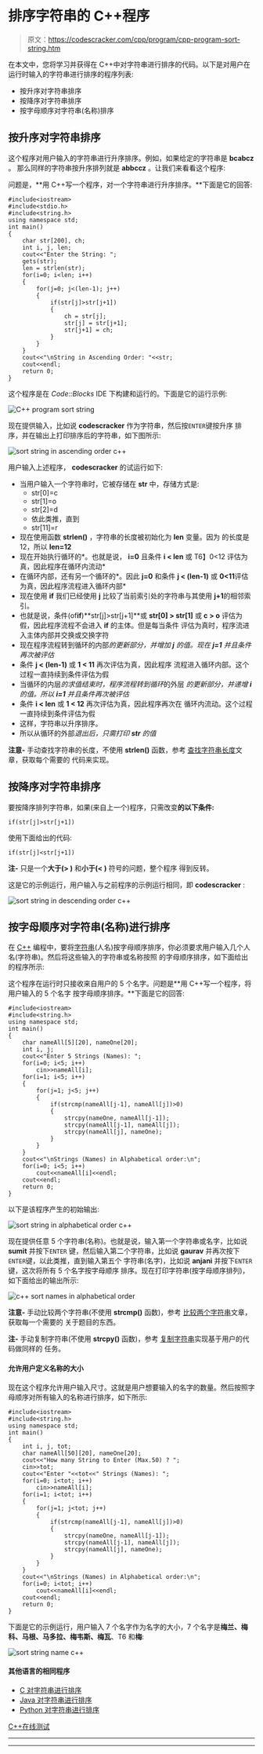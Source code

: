 # 排序字符串的 C++程序

> 原文：<https://codescracker.com/cpp/program/cpp-program-sort-string.htm>

在本文中，您将学习并获得在 C++中对字符串进行排序的代码。以下是对用户在运行时输入的字符串进行排序的程序列表:

*   按升序对字符串排序
*   按降序对字符串排序
*   按字母顺序对字符串(名称)排序

## 按升序对字符串排序

这个程序对用户输入的字符串进行升序排序。例如，如果给定的字符串是 **bcabcz** 。 那么同样的字符串按升序排列就是 **abbccz** 。让我们来看看这个程序:

问题是，**用 C++写一个程序，对一个字符串进行升序排序。**下面是它的回答:

```
#include<iostream>
#include<stdio.h>
#include<string.h>
using namespace std;
int main()
{
    char str[200], ch;
    int i, j, len;
    cout<<"Enter the String: ";
    gets(str);
    len = strlen(str);
    for(i=0; i<len; i++)
    {
        for(j=0; j<(len-1); j++)
        {
            if(str[j]>str[j+1])
            {
                ch = str[j];
                str[j] = str[j+1];
                str[j+1] = ch;
            }
        }
    }
    cout<<"\nString in Ascending Order: "<<str;
    cout<<endl;
    return 0;
}
```

这个程序是在 *Code::Blocks* IDE 下构建和运行的。下面是它的运行示例:

![C++ program sort string](img/7c43da3778cd1d44775d2fa2aeafe0da.png)

现在提供输入，比如说 **codescracker** 作为字符串，然后按`ENTER`键按升序 排序，并在输出上打印排序后的字符串，如下图所示:

![sort string in ascending order c++](img/f773085250253eca25bb4f996d02ffd8.png)

用户输入上述程序， **codescracker** 的试运行如下:

*   当用户输入一个字符串时，它被存储在 **str** 中，存储方式是:
    *   str[0]=c
    *   str[1]=o
    *   str[2]=d
    *   依此类推，直到
    *   str[11]=r
*   现在使用函数 **strlen()** ，字符串的长度被初始化为 **len** 变量。因为 的长度是 12，所以 **len=12**
*   现在开始执行循环的*。也就是说， **i=0** 且条件 **i < len** 或 T6】0<12 评估为真，因此程序在循环内流动*
*   在循环内部，还有另一个循环的*。因此 **j=0** 和条件 **j < (len-1)** 或 **0<11**评估为真，因此程序流程进入循环内部*
*   现在使用 **if** 我们已经使用 **j** 比较了当前索引处的字符串与其使用 **j+1**的相邻索引。
*   也就是说，条件(of**if**)**str[j]>str[j+1]**或 **str[0] > str[1]** 或 **c > o** 评估为假，因此程序流程不会进入 **if** 的主体。但是每当条件 评估为真时，程序流进入主体内部并交换或交换字符
*   现在程序流程转到循环的内部*的更新部分，并增加 **j** 的值。现在 **j=1** 并且条件再次被评估*
*   条件 **j < (len-1)** 或 **1 < 11** 再次评估为真，因此程序 流程进入循环内部。这个过程一直持续到条件评估为假
*   当循环的内层*的求值结束时，程序流程转到循环*的外层 *的更新部分，并递增 **i** 的值。所以 **i=1** 并且条件再次被评估*
*   条件 **i < len** 或 **1 < 12** 再次评估为真，因此程序再次在 循环内流动。这个过程一直持续到条件评估为假
*   这样，字符串以升序排序。
*   所以从循环的外部*退出后，只需打印 **str** 的值*

**注意-** 手动查找字符串的长度，不使用 **strlen()** 函数，参考 [查找字符串长度](/cpp/program/cpp-program-find-length-of-string.htm)文章，获取每个需要的 代码来实现。

## 按降序对字符串排序

要按降序排列字符串，如果(来自上一个)程序，只需改变**的以下条件:**

```
if(str[j]>str[j+1])
```

使用下面给出的代码:

```
if(str[j]<str[j+1])
```

**注-** 只是一个**大于(> )** 和**小于(< )** 符号的问题，整个程序 得到反转。

这是它的示例运行，用户输入与之前程序的示例运行相同，即 **codescracker** :

![sort string in descending order c++](img/57b41c77cfd3709e402be6bbf1692206.png)

## 按字母顺序对字符串(名称)进行排序

在 [C++](/cpp/index.htm) 编程中，要将[字符串](/cpp/cpp-strings.htm)(人名)按字母顺序排序，你必须要求用户输入几个人名(字符串)。然后将这些输入的字符串或名称按照 的字母顺序排序，如下面给出的程序所示:

这个程序在运行时只接收来自用户的 5 个名字。问题是**用 C++写一个程序，将用户输入的 5 个名字 按字母顺序排序。**下面是它的回答:

```
#include<iostream>
#include<string.h>
using namespace std;
int main()
{
    char nameAll[5][20], nameOne[20];
    int i, j;
    cout<<"Enter 5 Strings (Names): ";
    for(i=0; i<5; i++)
        cin>>nameAll[i];
    for(i=1; i<5; i++)
    {
        for(j=1; j<5; j++)
        {
            if(strcmp(nameAll[j-1], nameAll[j])>0)
            {
                strcpy(nameOne, nameAll[j-1]);
                strcpy(nameAll[j-1], nameAll[j]);
                strcpy(nameAll[j], nameOne);
            }
        }
    }
    cout<<"\nStrings (Names) in Alphabetical order:\n";
    for(i=0; i<5; i++)
        cout<<nameAll[i]<<endl;
    cout<<endl;
    return 0;
}
```

以下是该程序产生的初始输出:

![sort string in alphabetical order c++](img/0400be29ffd2406eba7b95a1c4dcc519.png)

现在提供任意 5 个字符串(名称)。也就是说，输入第一个字符串或名字，比如说 **sumit** 并按下`ENTER` 键，然后输入第二个字符串，比如说 **gaurav** 并再次按下`ENTER`键，以此类推，直到输入第五个 字符串(名字)，比如说 **anjani** 并按下`ENTER`键，这次将所有 5 个名字按字母顺序 排序。现在打印字符串(按字母顺序排列)，如下面给出的输出所示:

![c++ sort names in alphabetical order](img/5d34d5c339f163da216d4c3bb3fba7d3.png)

**注意-** 手动比较两个字符串(不使用 **strcmp()** 函数)，参考 [比较两个字符串](/cpp/program/cpp-program-compare-two-string.htm)文章，获取每一个需要的 关于题目的东西。

**注-** 手动复制字符串(不使用 **strcpy()** 函数)，参考 [复制字符串](/cpp/program/cpp-program-copy-string.htm)实现基于用户的代码做同样的 任务。

#### 允许用户定义名称的大小

现在这个程序允许用户输入尺寸。这就是用户想要输入的名字的数量。然后按照字母顺序对所有输入的名称进行排序，如下所示:

```
#include<iostream>
#include<string.h>
using namespace std;
int main()
{
    int i, j, tot;
    char nameAll[50][20], nameOne[20];
    cout<<"How many String to Enter (Max.50) ? ";
    cin>>tot;
    cout<<"Enter "<<tot<<" Strings (Names): ";
    for(i=0; i<tot; i++)
        cin>>nameAll[i];
    for(i=1; i<tot; i++)
    {
        for(j=1; j<tot; j++)
        {
            if(strcmp(nameAll[j-1], nameAll[j])>0)
            {
                strcpy(nameOne, nameAll[j-1]);
                strcpy(nameAll[j-1], nameAll[j]);
                strcpy(nameAll[j], nameOne);
            }
        }
    }
    cout<<"\nStrings (Names) in Alphabetical order:\n";
    for(i=0; i<tot; i++)
        cout<<nameAll[i]<<endl;
    cout<<endl;
    return 0;
}
```

下面是它的示例运行，用户输入 7 个名字作为名字的大小，7 个名字是**梅兰、梅科、马根、马多拉、梅韦斯、梅瓦**、T6 和**梅**:

![sort string name c++](img/20542a2597b26d2f8292423c96adb43b.png)

#### 其他语言的相同程序

*   [C 对字符串进行排序](/c/program/c-program-sort-string.htm)
*   [Java 对字符串进行排序](/java/program/java-program-sort-string.htm)
*   [Python 对字符串进行排序](/python/program/python-program-sort-string-in-alphabetical-order.htm)

[C++在线测试](/exam/showtest.php?subid=3)

* * *

* * *